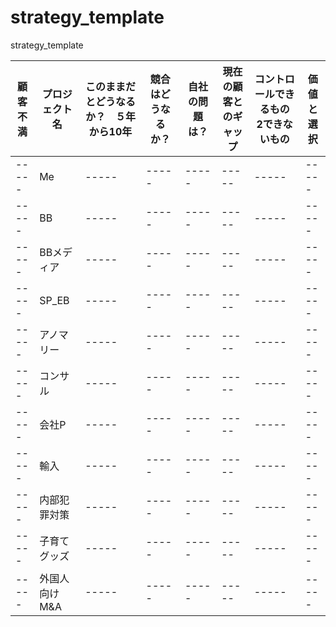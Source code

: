 # strategy_template
strategy_template


| 顧客不満 | プロジェクト名 | このままだとどうなるか？　５年から10年 | 競合はどうなるか？|自社の問題は？| 現在の顧客とのギャップ| コントロールできるもの　2できないもの | 価値と選択 | 
|-----|-----|-----|-----|-----|-----|-----|-----|
|-----|Me|-----|-----|-----|-----|-----|-----|
|-----|BB|-----|-----|-----|-----|-----|-----|
|-----|BBメディア|-----|-----|-----|-----|-----|-----|
|-----|SP_EB|-----|-----|-----|-----|-----|-----|
|-----|アノマリー|-----|-----|-----|-----|-----|-----|
|-----|コンサル|-----|-----|-----|-----|-----|-----|
|-----|会社P|-----|-----|-----|-----|-----|-----|
|-----|輸入|-----|-----|-----|-----|-----|-----|
|-----|内部犯罪対策|-----|-----|-----|-----|-----|-----|
|-----|子育てグッズ|-----|-----|-----|-----|-----|-----|
|-----|外国人向けM&A|-----|-----|-----|-----|-----|-----|
